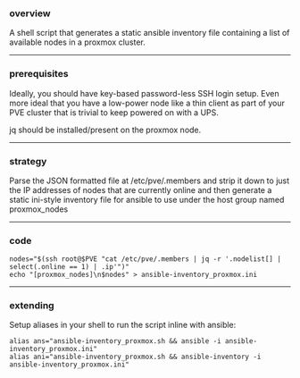 
### overview

A shell script that generates a static ansible inventory file containing a list of available nodes in a proxmox cluster.

---

### prerequisites

Ideally, you should have key-based password-less SSH login setup. Even more ideal that you have a low-power node like a thin client as part of your PVE cluster that is trivial to keep powered on with a UPS.

jq should be installed/present on the proxmox node.

---

### strategy

Parse the JSON formatted file at /etc/pve/.members and strip it down to just the IP addresses of nodes that are currently online and then generate a static ini-style inventory file for ansible to use under
the host group named proxmox_nodes

---

### code

    nodes="$(ssh root@$PVE "cat /etc/pve/.members | jq -r '.nodelist[] | select(.online == 1) | .ip'")"
    echo "[proxmox_nodes]\n$nodes" > ansible-inventory_proxmox.ini

---

### extending

Setup aliases in your shell to run the script inline with ansible:

    alias ans="ansible-inventory_proxmox.sh && ansible -i ansible-inventory_proxmox.ini"
    alias ani="ansible-inventory_proxmox.sh && ansible-inventory -i ansible-inventory_proxmox.ini"
